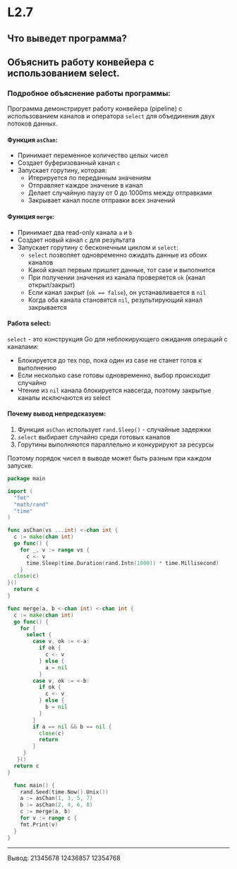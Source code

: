 # L2.7

## Что выведет программа?
## Объяснить работу конвейера с использованием select.

### Подробное объяснение работы программы:

Программа демонстрирует работу конвейера (pipeline) с использованием каналов и оператора `select` для объединения двух потоков данных.

#### Функция `asChan`:
- Принимает переменное количество целых чисел
- Создает буферизованный канал `c`
- Запускает горутину, которая:
  - Итерируется по переданным значениям
  - Отправляет каждое значение в канал
  - Делает случайную паузу от 0 до 1000ms между отправками
  - Закрывает канал после отправки всех значений

#### Функция `merge`:
- Принимает два read-only канала `a` и `b`
- Создает новый канал `c` для результата
- Запускает горутину с бесконечным циклом и `select`:
  - `select` позволяет одновременно ожидать данные из обоих каналов
  - Какой канал первым пришлет данные, тот case и выполнится
  - При получении значения из канала проверяется `ok` (канал открыт/закрыт)
  - Если канал закрыт (`ok == false`), он устанавливается в `nil`
  - Когда оба канала становятся `nil`, результирующий канал закрывается

#### Работа select:
`select` - это конструкция Go для неблокирующего ожидания операций с каналами:
- Блокируется до тех пор, пока один из case не станет готов к выполнению
- Если несколько case готовы одновременно, выбор происходит случайно
- Чтение из `nil` канала блокируется навсегда, поэтому закрытые каналы исключаются из select

#### Почему вывод непредсказуем:
1. Функция `asChan` использует `rand.Sleep()` - случайные задержки
2. `select` выбирает случайно среди готовых каналов
3. Горутины выполняются параллельно и конкурируют за ресурсы

Поэтому порядок чисел в выводе может быть разным при каждом запуске.

```go
package main

import (
  "fmt"
  "math/rand"
  "time"
)

func asChan(vs ...int) <-chan int {
  c := make(chan int)
  go func() {
    for _, v := range vs {
      c <- v
      time.Sleep(time.Duration(rand.Intn(1000)) * time.Millisecond)
    }
  close(c)
}()
  return c
}

func merge(a, b <-chan int) <-chan int {
  c := make(chan int)
  go func() {
    for {
      select {
        case v, ok := <-a:
          if ok {
            c <- v
          } else {
            a = nil
          }
        case v, ok := <-b:
          if ok {
            c <- v
          } else {
            b = nil
          }
        }
        if a == nil && b == nil {
          close(c)
          return
        }
     }
   }()
  return c
}

  func main() {
    rand.Seed(time.Now().Unix())
    a := asChan(1, 3, 5, 7)
    b := asChan(2, 4, 6, 8)
    c := merge(a, b)
    for v := range c {
    fmt.Print(v)
  }
}

```
---

Вывод: 
  21345678
  12436857
  12354768



